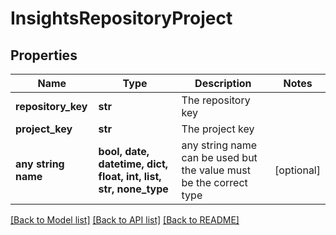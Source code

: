 # InsightsRepositoryProject


## Properties
Name | Type | Description | Notes
------------ | ------------- | ------------- | -------------
**repository_key** | **str** | The repository key | 
**project_key** | **str** | The project key | 
**any string name** | **bool, date, datetime, dict, float, int, list, str, none_type** | any string name can be used but the value must be the correct type | [optional]

[[Back to Model list]](../README.md#documentation-for-models) [[Back to API list]](../README.md#documentation-for-api-endpoints) [[Back to README]](../README.md)


